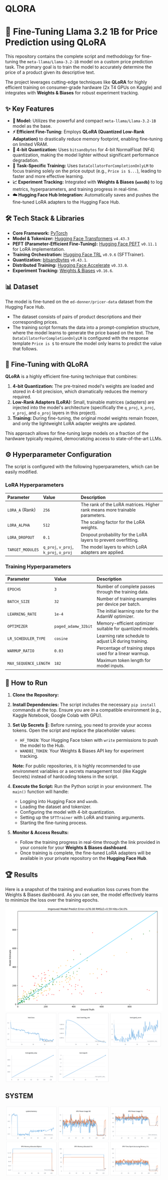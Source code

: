 # QLORA
# 🚀 Fine-Tuning Llama 3.2 1B for Price Prediction using QLoRA

This repository contains the complete script and methodology for fine-tuning the `meta-llama/Llama-3.2-1B` model on a custom price prediction task. The primary goal is to train the model to accurately determine the price of a product given its descriptive text.

The project leverages cutting-edge techniques like **QLoRA** for highly efficient training on consumer-grade hardware (2x T4 GPUs on Kaggle) and integrates with **Weights & Biases** for robust experiment tracking.

## ✨ Key Features

-   **🧠 Model:** Utilizes the powerful and compact `meta-llama/Llama-3.2-1B` model as the base.
-   **⚡ Efficient Fine-Tuning:** Employs **QLoRA (Quantized Low-Rank Adaptation)** to drastically reduce memory footprint, enabling fine-tuning on limited VRAM.
-   **💾 4-bit Quantization:** Uses `bitsandbytes` for 4-bit NormalFloat (NF4) quantization, making the model lighter without significant performance degradation.
-   **🎯 Task-Specific Training:** Uses `DataCollatorForCompletionOnlyLM` to focus training solely on the price output (e.g., `Price is $...`), leading to faster and more effective learning.
-   **📈 Experiment Tracking:** Integrated with **Weights & Biases (`wandb`)** to log metrics, hyperparameters, and training progress in real-time.
-   **☁️ Hugging Face Hub Integration:** Automatically saves and pushes the fine-tuned LoRA adapters to the Hugging Face Hub.

## 🛠️ Tech Stack & Libraries

-   **Core Framework:** [PyTorch](https://pytorch.org/)
-   **Model & Tokenizer:** [Hugging Face Transformers](https://huggingface.co/docs/transformers) `v4.43.3`
-   **PEFT (Parameter-Efficient Fine-Tuning):** [Hugging Face PEFT](https://huggingface.co/docs/peft) `v0.11.1` for LoRA implementation.
-   **Training Orchestration:** [Hugging Face TRL](https://huggingface.co/docs/trl) `v0.9.6` (SFTTrainer).
-   **Quantization:** [bitsandbytes](https://github.com/TimDettmers/bitsandbytes) `v0.43.1`.
-   **Distributed Training:** [Hugging Face Accelerate](https://huggingface.co/docs/accelerate) `v0.33.0`.
-   **Experiment Tracking:** [Weights & Biases](https://wandb.ai/) `v0.16.6`.

## 📊 Dataset

The model is fine-tuned on the `ed-donner/pricer-data` dataset from the Hugging Face Hub.

-   The dataset consists of pairs of product descriptions and their corresponding prices.
-   The training script formats the data into a prompt-completion structure, where the model learns to generate the price based on the text. The `DataCollatorForCompletionOnlyLM` is configured with the response template `Price is $` to ensure the model only learns to predict the value that follows.

## 🧠 Fine-Tuning with QLoRA

**QLoRA** is a highly efficient fine-tuning technique that combines:
1.  **4-bit Quantization:** The pre-trained model's weights are loaded and stored in 4-bit precision, which dramatically reduces the memory required.
2.  **Low-Rank Adapters (LoRA):** Small, trainable matrices (adapters) are injected into the model's architecture (specifically the `q_proj`, `k_proj`, `v_proj`, and `o_proj` layers in this project).
3.  **Training:** During fine-tuning, the original model weights remain frozen, and only the lightweight LoRA adapter weights are updated.

This approach allows for fine-tuning large models on a fraction of the hardware typically required, democratizing access to state-of-the-art LLMs.

## ⚙️ Hyperparameter Configuration

The script is configured with the following hyperparameters, which can be easily modified.

### LoRA Hyperparameters
| Parameter | Value | Description |
| :--- | :--- | :--- |
| `LORA_A` (Rank) | `256` | The rank of the LoRA matrices. Higher rank means more trainable parameters. |
| `LORA_ALPHA` | `512` | The scaling factor for the LoRA weights. |
| `LORA_DROPOUT` | `0.1` | Dropout probability for the LoRA layers to prevent overfitting. |
| `TARGET_MODULES`| `q_proj`, `v_proj`, `k_proj`, `o_proj` | The model layers to which LoRA adapters are applied. |

### Training Hyperparameters
| Parameter | Value | Description |
| :--- | :--- | :--- |
| `EPOCHS` | `3` | Number of complete passes through the training data. |
| `BATCH_SIZE` | `32` | Number of training examples per device per batch. |
| `LEARNING_RATE` | `1e-4` | The initial learning rate for the AdamW optimizer. |
| `OPTIMIZER` | `paged_adamw_32bit`| Memory-efficient optimizer suitable for quantized models. |
| `LR_SCHEDULER_TYPE` | `cosine` | Learning rate schedule to adjust LR during training. |
| `WARMUP_RATIO` | `0.03` | Percentage of training steps used for a linear warmup. |
| `MAX_SEQUENCE_LENGTH` | `182` | Maximum token length for model inputs. |

## 🚀 How to Run

1.  **Clone the Repository:**

2.  **Install Dependencies:**
    The script includes the necessary `pip install` commands at the top. Ensure you are in a compatible environment (e.g., Kaggle Notebook, Google Colab with GPU).

3.  **Set Up Secrets 🔑:**
    Before running, you need to provide your access tokens. Open the script and replace the placeholder values:
    -   `HF_TOKEN`: Your Hugging Face token with `write` permissions to push the model to the Hub.
    -   `WANDBI_TOKEN`: Your Weights & Biases API key for experiment tracking.

    **Note:** For public repositories, it is highly recommended to use environment variables or a secrets management tool (like Kaggle Secrets) instead of hardcoding tokens in the script.

4.  **Execute the Script:**
    Run the Python script in your environment. The `main()` function will handle:
    -   Logging into Hugging Face and `wandb`.
    -   Loading the dataset and tokenizer.
    -   Configuring the model with 4-bit quantization.
    -   Setting up the `SFTTrainer` with LoRA and training arguments.
    -   Starting the fine-tuning process.

5.  **Monitor & Access Results:**
    -   Follow the training progress in real-time through the link provided in your console for your **Weights & Biases dashboard**.
    -   Once training is complete, the fine-tuned LoRA adapters will be available in your private repository on the **Hugging Face Hub**.
## 🏆 Results

Here is a snapshot of the training and evaluation loss curves from the Weights & Biases dashboard. As you can see, the model effectively learns to minimize the loss over the training epochs.

![Predict Error](https://github.com/MrAlirezHey/QLORA/blob/main/result.png)
![TRAIN_LOSS](https://github.com/MrAlirezHey/QLORA/blob/main/TRAIN.png)
##  SYSTEM
![SYSTEM](https://github.com/MrAlirezHey/QLORA/blob/main/SYSTEM.png)
